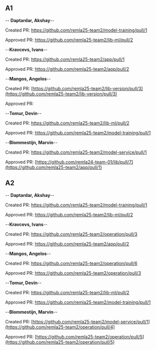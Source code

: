 ## A1
-- **Daptardar, Akshay**--

Created PR: https://github.com/remla25-team2/model-training/pull/1

Approved PR: https://github.com/remla25-team2/lib-ml/pull/2

--**Kravcevs, Ivans**--

Created PR: https://github.com/remla25-team2/app/pull/1

Approved PR: https://github.com/remla25-team2/app/pull/2

--**Mangos, Angelos**--

Created PR: [https://github.com/remla25-team2/lib-version/pull/3](https://github.com/remla25-team2/lib-version/pull/3)

Approved PR: 

--**Tomur, Devin**--

Created PR: https://github.com/remla25-team2/lib-ml/pull/2

Approved PR: https://github.com/remla25-team2/model-training/pull/1

--**Blommestijn, Marvin**--

Created PR: https://github.com/remla25-team2/model-service/pull/1

Approved PR: [https://github.com/remla24-team-01/lib/pull/7](https://github.com/remla25-team2/app/pull/1)

## A2
-- **Daptardar, Akshay**--

Created PR: https://github.com/remla25-team2/model-training/pull/1

Approved PR: https://github.com/remla25-team2/lib-ml/pull/2

--**Kravcevs, Ivans**--

Created PR: https://github.com/remla25-team2/operation/pull/3

Approved PR: https://github.com/remla25-team2/app/pull/2

--**Mangos, Angelos**--

Created PR: https://github.com/remla25-team2/operation/pull/6

Approved PR: https://github.com/remla25-team2/operation/pull/3

--**Tomur, Devin**--

Created PR: https://github.com/remla25-team2/lib-ml/pull/2

Approved PR: https://github.com/remla25-team2/model-training/pull/1

--**Blommestijn, Marvin**--

Created PR: [https://github.com/remla25-team2/model-service/pull/1](https://github.com/remla25-team2/operation/pull/4)

Approved PR: [https://github.com/remla25-team2/operation/pull/5](https://github.com/remla25-team2/operation/pull/5)
